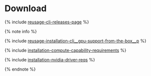 # Download

{% include [reusage-cli-releases-page](../_includes/work_src/reusage-cli/releases-page.md) %}

{% note info %}

{% include [reusage-installation-cli__gpu-support-from-the-box__p](../_includes/work_src/reusage-installation/cli__gpu-support-from-the-box__p.md) %}

{% include [installation-compute-capability-requirements](../_includes/work_src/reusage-code-examples/compute-capability-requirements.md) %}

{% include [installation-nvidia-driver-reqs](../_includes/work_src/reusage-code-examples/nvidia-driver-reqs.md) %}

{% endnote %}
